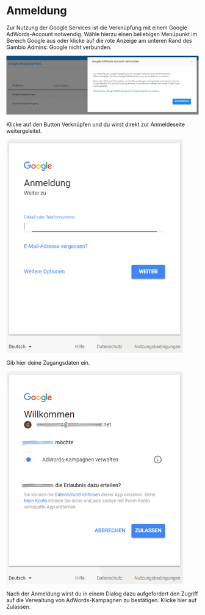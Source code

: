 # Anmeldung 

Zur Nutzung der Google Services ist die Verknüpfung mit einem Google AdWords-Account notwendig. Wähle hierzu einen beliebigen Menüpunkt im Bereich Google aus oder klicke auf die rote Anzeige am unteren Rand des Gambio Admins: Google nicht verbunden.

![](Bilder/nichtVerknuepft.PNG "Auswahl eines Menüpunkts ohne Verknüpfung")

Klicke auf den Button Verknüpfen und du wirst direkt zur Anmeldeseite weitergeleitet.

![](Bilder/GoogleAnmeldung_.PNG "Eingabe der Zugangsdaten zum AdWords-Account bei Google")

Gib hier deine Zugangsdaten ein.

![](Bilder/nachGoogleAnmeldung_.PNG "Dialog nach Anmeldung")

Nach der Anmeldung wirst du in einem Dialog dazu aufgefordert den Zugriff auf die Verwaltung von AdWords-Kampagnen zu bestätigen. Klicke hier auf Zulassen.



